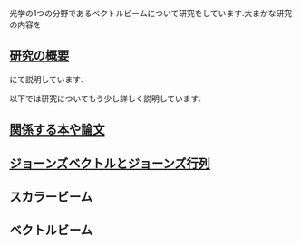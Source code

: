 光学の1つの分野であるベクトルビームについて研究をしています.大まかな研究の内容を

## [研究の概要](https://github.com/sk0ik/Vector_Beam/blob/main/File/000.Summary.md)

にて説明しています.

以下では研究についてもう少し詳しく説明しています.

## [関係する本や論文](https://github.com/sk0ik/Vector_Beam/blob/main/File/Papers.md)

## [ジョーンズベクトルとジョーンズ行列](https://github.com/sk0ik/Vector_Beam/blob/main/File/Jones_Vector_Jones_Matrix.md)

## スカラービーム

<!-- ## [スカラービーム](https://github.com/sk0ik/Vector_Beam/blob/main/File/Scalar_Beam.md) -->

## ベクトルビーム

<!-- ## [ベクトルビーム](https://github.com/sk0ik/Vector_Beam/blob/main/File/Vector_Beam.md) -->